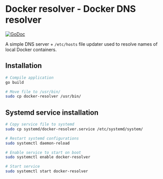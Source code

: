 # Docker resolver - Docker DNS resolver

[![GoDoc](https://godoc.org/github.com/asjustas/docker-resolver?status.png)](https://godoc.org/github.com/asjustas/docker-resolver)

A simple DNS server + `/etc/hosts` file updater used to resolve names of local Docker containers.
## Installation

```sh
# Compile application
go build

# Move file to /usr/bin/
sudo cp docker-resolver /usr/bin/
```

## Systemd service installation

```sh
# Copy service file to systemd
sudo cp systemd/docker-resolver.service /etc/systemd/system/

# Restart systemd configurations
sudo systemctl daemon-reload

# Enable service to start on boot
sudo systemctl enable docker-resolver

# Start service
sudo systemctl start docker-resolver
```